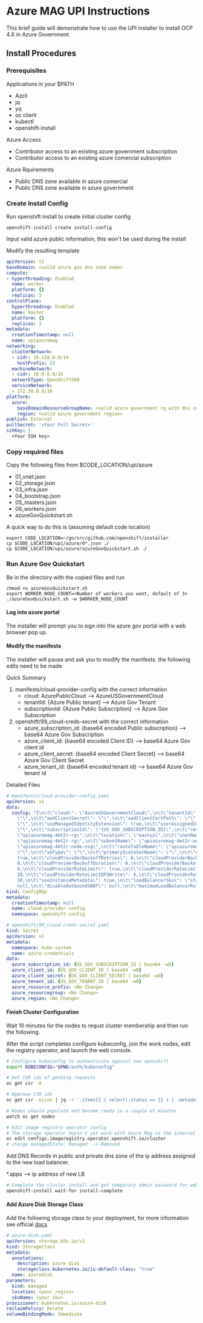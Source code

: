 # Azure MAG UPI Instructions

This brief guide will demonstrate how to use the UPI installer to install OCP 4.X in Azure Government

## Install Procedures

### Prerequisites

Applications in your $PATH
- Azcli
- jq
- yq
- oc client
- kubectl
- openshift-install

Azure Access
- Contributor access to an existing azure government subscription
- Contributor access to an existing azure comercial subscription

Azure Rquirements
- Public DNS zone available in azure comercial
- Public DNS zone available in azure government

### Create Install Config

Run openshift install to create initial cluster config
```shell
openshift-install create install-config
```
Input valid azure public information, this won't be used during the install

Modify the resulting template
```yaml
apiVersion: v1
baseDomain: <valid azure gov dns zone name>
compute:
- hyperthreading: Enabled
  name: worker
  platform: {}
  replicas: 3
controlPlane:
  hyperthreading: Enabled
  name: master
  platform: {}
  replicas: 3
metadata:
  creationTimestamp: null
  name: upiazuremag
networking:
  clusterNetwork:
  - cidr: 10.128.0.0/14
    hostPrefix: 23
  machineNetwork:
  - cidr: 10.0.0.0/16
  networkType: OpenShiftSDN
  serviceNetwork:
  - 172.30.0.0/16
platform:
  azure:
    baseDomainResourceGroupName: <valid azure government rg with dns zone>
    region: <valid azure government region>
publish: External
pullSecret: '<Your Pull Secret>'
sshKey: |
  <Your SSH key>
```

### Copy required files

Copy the following files from $CODE_LOCATION/upi/azure

- 01_vnet.json
- 02_storage.json
- 03_infra.json
- 04_bootstrap.json
- 05_masters.json
- 06_workers.json
- azureGovQuickstart.sh

A quick way to do this is (assuming default code location)
```shell
export CODE_LOCATION=~/go/src/github.com/openshift/installer
cp $CODE_LOCATION/upi/azure/0*.json ./
cp $CODE_LOCATION/upi/azure/azureGovQuickstart.sh ./
```

### Run Azure Gov Quickstart

Be in the directory with the copied files and run
```shell
chmod +x azureGovQuickstart.sh
export WORKER_NODE_COUNT=<Number of workers you want, default of 3>
./azureGovQuickstart.sh -w $WORKER_NODE_COUNT
```

#### Log into azure portal
The installer will prompt you to sign into the azure gov portal with a web browser pop up.

#### Modify the manifests
The installer will pause and ask you to modify the manifests. the following edits need to be made

Quick Summary

1. manifests/cloud-provider-config with the correct information
    - cloud: AzurePublicCloud --> AzureUSGovernmentCloud
    - tenantId: {Azure Public tenant} --> Azure Gov Tenant
    - subscriptionId: {Azure Public Subscription} --> Azure Gov Subscription
2. openshift/99_cloud-creds-secret with the correct information
    - azure_subscription_id: {base64 encoded Public subscription} --> base64 Azure Gov Subscription
    - azure_client_id: {base64 encoded Client ID} --> base64 Azure Gov client id
    - azure_client_secret: {base64 encoded Client Secret} --> base64 Azure Gov Client Secret
    - azure_tenant_id: {base64 encoded tenant id} --> base64 Azure Gov tenant id

Detailed Files

```yaml
# manifests/cloud-provider-config.yaml
apiVersion: v1
data:
  config: "{\n\t\"cloud\": \"AzureUSGovernmentCloud\",\n\t\"tenantId\": \"{US_GOV_TENANTID}\",\n\t\"aadClientId\":
    \"\",\n\t\"aadClientSecret\": \"\",\n\t\"aadClientCertPath\": \"\",\n\t\"aadClientCertPassword\":
    \"\",\n\t\"useManagedIdentityExtension\": true,\n\t\"userAssignedIdentityID\":
    \"\",\n\t\"subscriptionId\": \"{US_GOV_SUBSCRIPTION_ID}\",\n\t\"resourceGroup\":
    \"upiazuremag-4mt2r-rg\",\n\t\"location\": \"eastus\",\n\t\"vnetName\": \"upiazuremag-4mt2r-vnet\",\n\t\"vnetResourceGroup\":
    \"upiazuremag-4mt2r-rg\",\n\t\"subnetName\": \"upiazuremag-4mt2r-worker-subnet\",\n\t\"securityGroupName\":
    \"upiazuremag-4mt2r-node-nsg\",\n\t\"routeTableName\": \"upiazuremag-4mt2r-node-routetable\",\n\t\"primaryAvailabilitySetName\":
    \"\",\n\t\"vmType\": \"\",\n\t\"primaryScaleSetName\": \"\",\n\t\"cloudProviderBackoff\":
    true,\n\t\"cloudProviderBackoffRetries\": 0,\n\t\"cloudProviderBackoffExponent\":
    0,\n\t\"cloudProviderBackoffDuration\": 6,\n\t\"cloudProviderBackoffJitter\":
    0,\n\t\"cloudProviderRateLimit\": true,\n\t\"cloudProviderRateLimitQPS\": 6,\n\t\"cloudProviderRateLimitBucket\":
    10,\n\t\"cloudProviderRateLimitQPSWrite\": 6,\n\t\"cloudProviderRateLimitBucketWrite\":
    10,\n\t\"useInstanceMetadata\": true,\n\t\"loadBalancerSku\": \"standard\",\n\t\"excludeMasterFromStandardLB\":
    null,\n\t\"disableOutboundSNAT\": null,\n\t\"maximumLoadBalancerRuleCount\": 0\n}\n"
kind: ConfigMap
metadata:
  creationTimestamp: null
  name: cloud-provider-config
  namespace: openshift-config
```
```yaml
# openshift/99_cloud-creds-secret.yaml
kind: Secret
apiVersion: v1
metadata:
  namespace: kube-system
  name: azure-credentials
data:
  azure_subscription_id: {US_GOV_SUBSCRIPTION_ID | base64 -w0}
  azure_client_id: {US_GOV_CLIENT_ID | base64 -w0}
  azure_client_secret: {US_GOV_CLIENT_SECRET | base64 -w0}
  azure_tenant_id: {US_GOV_TENANT_ID | base64 -w0}
  azure_resource_prefix: <No Change>
  azure_resourcegroup: <No Change>
  azure_region: <No Change>
```
#### Finish Cluster Configuration

Wait 10 minutes for the nodes to requst cluster membership and then run the following.

After the script completes configure kubeconfig, join the work nodes, edit the registry operator, and launch the web console.

```bash
# Configure kubeconfig to authenticate against new openshift
export KUBECONFIG="$PWD/auth/kubeconfig"

# Get CSR ids of pending requests
oc get csr -A

# Approve CSR ids
oc get csr -ojson | jq -r '.items[] | select(.status == {} ) | .metadata.name' | xargs oc adm certificate approve

# Nodes should populate and become ready in a couple of minutes
watch oc get nodes

# Edit image registry operator config
# The storage operator doesn't yet work with Azure Mag so the internal registry has to be disabled
oc edit configs.imageregistry.operator.openshift.io/cluster
# change managedState: Managed --> Removed
```

Add DNS Records in public and private dns zone of the ip address assigned to the new load balancer. 

*.apps --> ip address of new LB

```bash
# Complete the cluster install and get temporary admin password for web console
openshift-install wait-for install-complete
```

#### Add Azure Disk Storage Class 

Add the following storage class to your deployment, for more information see official [docs](https://kubernetes.io/docs/concepts/storage/storage-classes/#azure-disk-storage-class)

```yaml
# azure-disk.yaml
apiVersion: storage.k8s.io/v1
kind: StorageClass
metadata:
  annotations:
    description: azure disk
    storageclass.kubernetes.io/is-default-class: "true"
  name: azuredisk
parameters:
  kind: managed
  location: <your_region>
  skuName: <your_sku>
provisioner: kubernetes.io/azure-disk
reclaimPolicy: Delete
volumeBindingMode: Immediate
```
